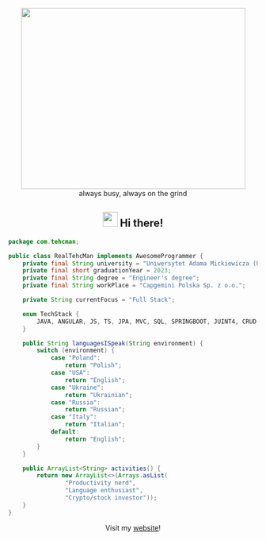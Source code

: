 <p align="center">
 <img src="https://user-images.githubusercontent.com/22797857/90096298-b90f4b00-dd54-11ea-9a31-00ad53f8ec04.gif" width="453" height="365"/><br>
 always busy, always on the grind</p>

<h2 align="center"> <img src="https://media.giphy.com/media/hvRJCLFzcasrR4ia7z/giphy.gif" width="30px"> Hi there!</h2>
<!-- <h2 align="center"> 👋 Hi there! I'm Max</h2> -->

```java
package com.tehcman;

public class RealTehcMan implements AwesomeProgrammer {
    private final String university = "Uniwersytet Adama Mickiewicza (UAM), Poznan, Poland";
    private final short graduationYear = 2023;
    private final String degree = "Engineer's degree";
    private final String workPlace = "Capgemini Polska Sp. z o.o.";

    private String currentFocus = "Full Stack";

    enum TechStack {
        JAVA, ANGULAR, JS, TS, JPA, MVC, SQL, SPRINGBOOT, JUINT4, CRUD, REST
    }

    public String languagesISpeak(String environment) {
        switch (environment) {
            case "Poland":
                return "Polish";
            case "USA":
                return "English";
            case "Ukraine":
                return "Ukrainian";
            case "Russia":
                return "Russian";
            case "Italy":
                return "Italian";
            default:
                return "English";
        }
    }

    public ArrayList<String> activities() {
        return new ArrayList<>(Arrays.asList(
                "Productivity nerd",
                "Language enthusiast",
                "Crypto/stock investor"));
    }
}

```

<p align="center">Visit my <a href="https://tehcman.com/">website</a>!</p>
